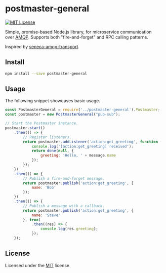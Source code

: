 ﻿# postmaster-general
[![MIT License](https://img.shields.io/badge/license-MIT-blue.svg?style=flat-square)](https://github.com/darklordzw/postmaster-general/blob/master/LICENSE.md)

Simple, promise-based Node.js library, for microservice communication over [AMQP][1].
Supports both "fire-and-forget" and RPC calling patterns.

Inspired by [seneca-amqp-transport][3].

## Install

```sh
npm install --save postmaster-general
```

## Usage
The following snippet showcases basic usage.

```js
const PostmasterGeneral = require('../postmaster-general').Postmaster;
const postmaster = new PostmasterGeneral("pub-sub");

// Start the Postmaster instance.
postmaster.start()
	.then(() => {
		// Register listeners.
		return postmaster.addListener('action:get_greeting', function (message, done) {
			console.log('[action:get_greeting] received');
			return done(null, {
				greeting: 'Hello, ' + message.name
			});
		});
	})
	.then(() => {
		// Publish a fire-and-forget message.
		return postmaster.publish('action:get_greeting', {
			name: 'Bob'
		});
	})
	.then(() => {
		// Publish a message with a callback.
		return postmaster.publish('action:get_greeting', {
			name: 'Steve'
		}, true)
			.then((res) => {
				console.log(res.greeting);
			});
	});
```

## License
Licensed under the [MIT][2] license.

[1]: https://www.amqp.org/ 
[2]: ./LICENSE.md
[3]: https://github.com/senecajs/seneca-amqp-transport/